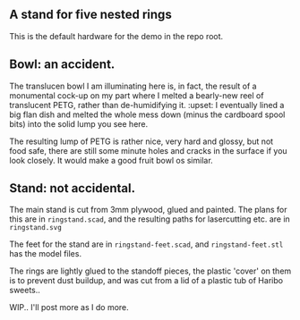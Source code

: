 ## A stand for five nested rings

This is the default hardware for the demo in the repo root.

## Bowl: an accident.
The translucen bowl I am illuminating here is, in fact, the result of a monumental cock-up on my part where I melted a bearly-new reel of translucent PETG, rather than de-humidifying it. :upset: I eventually lined a big flan dish and melted the whole mess down (minus the cardboard spool bits) into the solid lump you see here.

The resulting lump of PETG is rather nice, very hard and glossy, but not food safe, there are still some minute holes and cracks in the surface if you look closely. It would make a good fruit bowl os similar.

## Stand: not accidental.
The main stand is cut from 3mm plywood, glued and painted. The plans for this are in `ringstand.scad`, and the resulting paths for lasercutting etc. are in `ringstand.svg`

The feet for the stand are in `ringstand-feet.scad`, and `ringstand-feet.stl` has the model files.

The rings are lightly glued to the standoff pieces, the plastic 'cover' on them is to prevent dust buildup, and was cut from a lid of a plastic tub of Haribo sweets..

WIP.. I'll post more as I do more.
